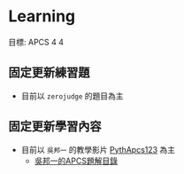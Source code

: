 # Learning

目標: APCS 4 4

## 固定更新練習題  
- 目前以 `zerojudge` 的題目為主

## 固定更新學習內容  
- 目前以 `吳邦一` 的教學影片 [PythApcs123](https://www.youtube.com/playlist?list=PLpmg1QLbgMuSIDOgOcwf0Fbbn2ZDR7s-X) 為主
  - [吳邦一的APCS題解目錄](https://hackmd.io/@bangyewu/B13lefwMp)
